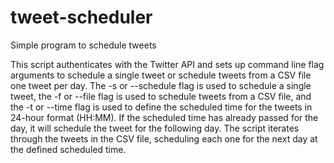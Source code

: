 # tweet-scheduler
Simple program to schedule tweets

This script authenticates with the Twitter API and sets up command line flag arguments to schedule a single tweet or schedule tweets from a CSV file one tweet per day. The -s or --schedule flag is used to schedule a single tweet, the -f or --file flag is used to schedule tweets from a CSV file, and the -t or --time flag is used to define the scheduled time for the tweets in 24-hour format (HH:MM). If the scheduled time has already passed for the day, it will schedule the tweet for the following day. The script iterates through the tweets in the CSV file, scheduling each one for the next day at the defined scheduled time.

